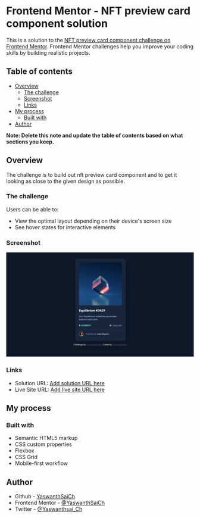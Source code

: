 # Frontend Mentor - NFT preview card component solution

This is a solution to the [NFT preview card component challenge on Frontend Mentor](https://www.frontendmentor.io/challenges/nft-preview-card-component-SbdUL_w0U). Frontend Mentor challenges help you improve your coding skills by building realistic projects. 

## Table of contents

- [Overview](#overview)
  - [The challenge](#the-challenge)
  - [Screenshot](#screenshot)
  - [Links](#links)
- [My process](#my-process)
  - [Built with](#built-with)
- [Author](#author)

**Note: Delete this note and update the table of contents based on what sections you keep.**

## Overview
The challenge is to build out nft preview card component and to get it looking as close to the given design as possible.

### The challenge

Users can be able to:

- View the optimal layout depending on their device's screen size
- See hover states for interactive elements

### Screenshot

![](./screenshot.jpg)


### Links

- Solution URL: [Add solution URL here](https://your-solution-url.com)
- Live Site URL: [Add live site URL here](https://your-live-site-url.com)

## My process



### Built with

- Semantic HTML5 markup
- CSS custom properties
- Flexbox
- CSS Grid
- Mobile-first workflow


## Author

- Github - [YaswanthSaiCh](https://github.com/YaswanthSaiCh)
- Frontend Mentor - [@YaswanthSaiCh](https://www.frontendmentor.io/profile/YaswanthSaiCh)
- Twitter - [@Yaswanthsai_Ch](https://twitter.com/Yaswanthsai_Ch)

